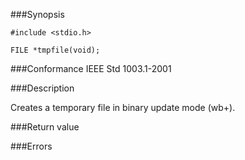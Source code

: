###Synopsis

`#include <stdio.h>`

`FILE *tmpfile(void);`

###Conformance
IEEE Std 1003.1-2001

###Description

Creates a temporary file in binary update mode (wb+).

###Return value

###Errors
